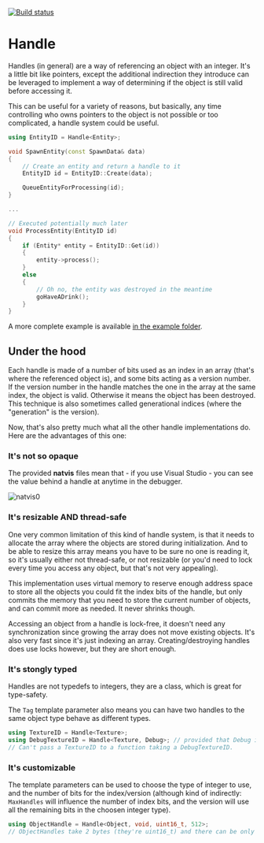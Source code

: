 [![Build status](https://ci.appveyor.com/api/projects/status/nntont83nb1uk9q2?svg=true)](https://ci.appveyor.com/project/jlaumon/handle)

# Handle

Handles (in general) are a way of referencing an object with an integer. It's a little bit like pointers, except the additional indirection
they introduce can be leveraged to implement a way of determining if the object is still valid before accessing it.

This can be useful for a variety of reasons, but basically, any time controlling who owns pointers to the object is not possible
or too complicated, a handle system could be useful.

```c++
using EntityID = Handle<Entity>;

void SpawnEntity(const SpawnData& data)
{
    // Create an entity and return a handle to it
    EntityID id = EntityID::Create(data);

    QueueEntityForProcessing(id);
}

...

// Executed potentially much later
void ProcessEntity(EntityID id)
{
    if (Entity* entity = EntityID::Get(id))
    {
        entity->process();
    }
    else
    {
        // Oh no, the entity was destroyed in the meantime
        goHaveADrink();
    }
}
```
A more complete example is available [in the example folder](https://github.com/jlaumon/handle/blob/master/example/main.cpp).

## Under the hood

Each handle is made of a number of bits used as an index in an array (that's where the referenced object is), 
and some bits acting as a version number. If the version number in the handle matches the one in the array at the same index, the object is valid.
Otherwise it means the object has been destroyed. This technique is also sometimes called generational indices (where the "generation" is the version). 

Now, that's also pretty much what all the other handle implementations do. Here are the advantages of this one:

### It's not so opaque

The provided **natvis** files mean that - if you use Visual Studio - you can see the value behind a handle at anytime in the debugger.

![natvis0](https://user-images.githubusercontent.com/2878094/41821247-fba2833a-77dd-11e8-993c-e883f7e146bf.PNG)

### It's resizable AND thread-safe

One very common limitation of this kind of handle system, is that it needs to allocate the array where the objects
are stored during initialization. And to be able to resize this array means you have to be sure no one is reading it, 
so it's usually either not thread-safe, or not resizable (or you'd need to lock every time you access any object, but that's not very appealing).

This implementation uses virtual memory to reserve enough address space to store all the objects you could fit the index bits of the handle,
but only commits the memory that you need to store the current number of objects, and can commit more as needed. It never shrinks though.

Accessing an object from a handle is lock-free, it doesn't need any synchronization since growing the array does not move existing objects.
It's also very fast since it's just indexing an array.
Creating/destroying handles does use locks however, but they are short enough.

### It's stongly typed

Handles are not typedefs to integers, they are a class, which is great for type-safety.

The `Tag` template parameter also means you can have two handles to the same object type behave as different types.

```c++
using TextureID = Handle<Texture>;
using DebugTextureID = Handle<Texture, Debug>; // provided that Debug is a type
// Can't pass a TextureID to a function taking a DebugTextureID.
```

### It's customizable

The template parameters can be used to choose the type of integer to use, and the number of bits for the index/version 
(although kind of indirectly: `MaxHandles` will influence the number of index bits, and the version will use all the 
remaining bits in the choosen integer type).

```c++
using ObjectHandle = Handle<Object, void, uint16_t, 512>;
// ObjectHandles take 2 bytes (they're uint16_t) and there can be only 512 hanles in flight (which means 9 bits of index and 7 bits of version)
```
